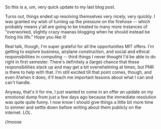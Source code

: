 So this is a, um, very quick update to my last blog post.

Turns out, things ended up resolving themselves very nicely, very quickly. I was granted my wish of turning up the pressure on the firehose -- which probably means y'all are going to be treated to many more instances of "overworked, slightly crazy maanas blogging when he should instead be fixing his life." Hope you like it!

Real talk, though, I'm super grateful for all the opportunities MIT offers. I'm getting to explore business, airplane construction, and social and ethical responsibilities in computing -- third things I never thought I'd be able to do right in first semester. There's definitely a (large) chance that these responsibilities stack up and may get a bit overwhelming at times, but PNR is there to help with that. I'm still excited till that point comes, though, and even if/when it does, it'll teach me important lessons about what I can and can't handle.

Anyway, that's it for me, I just wanted to come in an offer an update on my emotional dump from just a few days ago because the immediate resolution was quite quite funny. I now know I should give things a little bit more time to simmer and settle down before writing about them publicly on the internet. LOL.

//moose
